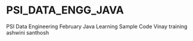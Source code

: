 # PSI_DATA_ENGG_JAVA
PSI Data Engineering February Java Learning Sample Code
Vinay
training
ashwini
santhosh
